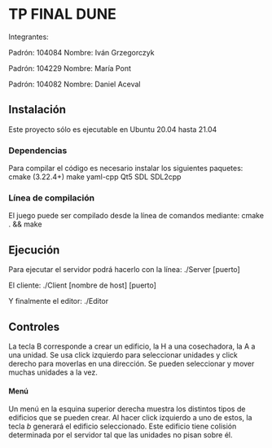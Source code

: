 # TP FINAL DUNE

Integrantes:

Padrón: 104084
Nombre: Iván Grzegorczyk

Padrón: 104229
Nombre: María Pont

Padrón: 104082
Nombre: Daniel Aceval

## Instalación
Este proyecto sólo es ejecutable en Ubuntu 20.04 hasta 21.04
### Dependencias
Para compilar el código es necesario instalar los siguientes paquetes:
cmake (3.22.4+)
make
yaml-cpp
Qt5
SDL
SDL2cpp

### Línea de compilación
El juego puede ser compilado desde la línea de comandos mediante:
cmake . && make

## Ejecución
Para ejecutar el servidor podrá hacerlo con la línea:
./Server \[puerto]

El cliente:
./Client \[nombre de host] \[puerto]

Y finalmente el editor:
./Editor

## Controles
La tecla B corresponde a crear un edificio, la H a una cosechadora, la A a una unidad. Se usa click izquierdo para seleccionar unidades y click derecho para moverlas en una dirección. Se pueden seleccionar y mover muchas unidades a la vez. 
#### Menú
Un menú en la esquina superior derecha muestra los distintos tipos de edificios que se pueden crear.
Al hacer click izquierdo a uno de estos, la tecla *b* generará el edificio seleccionado. Este edificio tiene colisión determinada por el servidor tal que las unidades no pisan sobre él.
